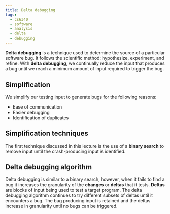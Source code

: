 ```yaml
---
title: Delta debugging
tags:
  - cs6340
  - software
  - analysis
  - delta
  - debugging
---
```


**Delta debugging** is a technique used to determine the source of a particular
software bug. It follows the scientific method: hypothesize, experiment, and
refine. With **delta debugging**, we continually reduce the input that produces
a bug until we reach a minimum amount of input required to trigger the bug.

## Simplification

We simplify our testing input to generate bugs for the following reasons:

- Ease of communication
- Easier debugging
- Identification of duplicates

## Simplification techniques

The first technique discussed in this lecture is the use of a **binary search**
to remove input until the crash-producing input is identified.

## Delta debugging algorithm

Delta debugging is similar to a binary search, however, when it fails to find a
bug it increases the granularity of the **changes** or **deltas** that it tests.
**Deltas** are blocks of input being used to test a target program. The delta
debugging algorithm continues to try different subsets of deltas until it
encounters a bug. The bug producing input is retained and the deltas increase in
granularity until no bugs can be triggered.

